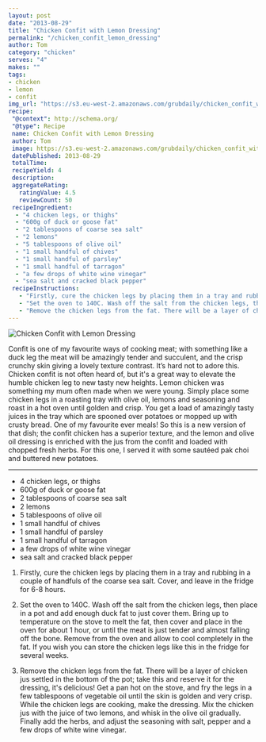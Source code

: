 ```yaml
---
layout: post
date: "2013-08-29"
title: "Chicken Confit with Lemon Dressing"
permalink: "/chicken_confit_lemon_dressing"
author: Tom
category: "chicken"
serves: "4"
makes: ""
tags:
- chicken
- lemon
- confit
img_url: "https://s3.eu-west-2.amazonaws.com/grubdaily/chicken_confit_with_lemon_dressing.jpg"
recipe:
 "@context": http://schema.org/
 "@type": Recipe
 name: Chicken Confit with Lemon Dressing
 author: Tom
 image: https://s3.eu-west-2.amazonaws.com/grubdaily/chicken_confit_with_lemon_dressing.jpg
 datePublished: 2013-08-29
 totalTime:
 recipeYield: 4
 description:
 aggregateRating:
   ratingValue: 4.5
   reviewCount: 50
 recipeIngredient:
  - "4 chicken legs, or thighs"
  - "600g of duck or goose fat"
  - "2 tablespoons of coarse sea salt"
  - "2 lemons"
  - "5 tablespoons of olive oil"
  - "1 small handful of chives"
  - "1 small handful of parsley"
  - "1 small handful of tarragon"
  - "a few drops of white wine vinegar"
  - "sea salt and cracked black pepper"
 recipeInstructions:
   - "Firstly, cure the chicken legs by placing them in a tray and rubbing in a couple of handfuls of the coarse sea salt. Cover, and leave in the fridge for 6-8 hours."
   - "Set the oven to 140C. Wash off the salt from the chicken legs, then place in a pot and add enough duck fat to just cover them. Bring up to temperature on the stove to melt the fat, then cover and place in the oven for about 1 hour, or until the meat is just tender and almost falling off the bone. Remove from the oven and allow to cool completely in the fat. If you wish you can store the chicken legs like this in the fridge for several weeks."
   - "Remove the chicken legs from the fat. There will be a layer of chicken jus settled in the bottom of the pot; take this and reserve it for the dressing, it's delicious! Get a pan hot on the stove, and fry the legs in a few tablespoons of vegetable oil until the skin is golden and very crisp. While the chicken legs are cooking, make the dressing. Mix the chicken jus with the juice of two lemons, and whisk in the olive oil gradually. Finally add the herbs, and adjust the seasoning with salt, pepper and a few drops of white wine vinegar."
---
```

<img src="https://s3.eu-west-2.amazonaws.com/grubdaily/chicken_confit_with_lemon_dressing.jpg" alt="Chicken Confit with Lemon Dressing" />

Confit is one of my favourite ways of cooking meat; with something like a duck leg the meat will be amazingly tender and succulent, and the crisp crunchy skin giving a lovely texture contrast. It’s hard not to adore this. Chicken confit is not often heard of, but it's a great way to elevate the humble chicken leg to new tasty new heights. Lemon chicken was something my mum often made when we were young. Simply place some chicken legs in a roasting tray with olive oil, lemons and seasoning and roast in a hot oven until golden and crisp. You get a load of amazingly tasty juices in the tray which are spooned over potatoes or mopped up with crusty bread. One of my favourite ever meals! So this is a new version of that dish; the confit chicken has a superior texture, and the lemon and olive oil dressing is enriched with the jus from the confit and loaded with chopped fresh herbs. For this one, I served it with some sautéed pak choi and buttered new potatoes.

---
* 4 chicken legs, or thighs
* 600g of duck or goose fat
* 2 tablespoons of coarse sea salt
* 2 lemons
* 5 tablespoons of olive oil
* 1 small handful of chives
* 1 small handful of parsley
* 1 small handful of tarragon
* a few drops of white wine vinegar
* sea salt and cracked black pepper

1. Firstly, cure the chicken legs by placing them in a tray and rubbing in a couple of handfuls of the coarse sea salt. Cover, and leave in the fridge for 6-8 hours.

2. Set the oven to 140C. Wash off the salt from the chicken legs, then place in a pot and add enough duck fat to just cover them. Bring up to temperature on the stove to melt the fat, then cover and place in the oven for about 1 hour, or until the meat is just tender and almost falling off the bone. Remove from the oven and allow to cool completely in the fat. If you wish you can store the chicken legs like this in the fridge for several weeks.

3. Remove the chicken legs from the fat. There will be a layer of chicken jus settled in the bottom of the pot; take this and reserve it for the dressing, it's delicious! Get a pan hot on the stove, and fry the legs in a few tablespoons of vegetable oil until the skin is golden and very crisp. While the chicken legs are cooking, make the dressing. Mix the chicken jus with the juice of two lemons, and whisk in the olive oil gradually. Finally add the herbs, and adjust the seasoning with salt, pepper and a few drops of white wine vinegar.

